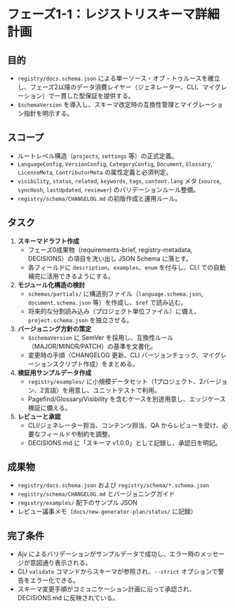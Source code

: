 # フェーズ1-1：レジストリスキーマ詳細計画

## 目的
- `registry/docs.schema.json` による単一ソース・オブ・トゥルースを確立し、フェーズ2以降のデータ消費レイヤー（ジェネレーター、CLI、マイグレーション）で一貫した型保証を提供する。
- `$schemaVersion` を導入し、スキーマ改定時の互換性管理とマイグレーション指針を明示する。

## スコープ
- ルートレベル構造（`projects`, `settings` 等）の正式定義。
- `LanguageConfig`, `VersionConfig`, `CategoryConfig`, `Document`, `Glossary`, `LicenseMeta`, `ContributorMeta` の属性定義と必須判定。
- `visibility`, `status`, `related`, `keywords`, `tags`, `content.lang` メタ (`source`, `syncHash`, `lastUpdated`, `reviewer`) のバリデーションルール整備。
- `registry/schema/CHANGELOG.md` の初版作成と運用ルール。

## タスク
1. **スキーマドラフト作成**  
   - フェーズ0成果物（requirements-brief, registry-metadata, DECISIONS）の項目を洗い出し JSON Schema に落とす。  
   - 各フィールドに `description`、`examples`、`enum` を付与し、CLI での自動補完に活用できるようにする。
2. **モジュール化構造の検討**  
   - `schemas/partials/` に構造別ファイル（`language.schema.json`, `document.schema.json` 等）を作成し、`$ref` で読み込む。  
   - 将来的な分割読み込み（プロジェクト単位ファイル）に備え、`project.schema.json` を独立させる。
3. **バージョニング方針の策定**  
   - `$schemaVersion` に SemVer を採用し、互換性ルール（MAJOR/MINOR/PATCH）の基準を文書化。  
   - 変更時の手順（CHANGELOG 更新、CLI バージョンチェック、マイグレーションスクリプト作成）をまとめる。
4. **検証用サンプルデータ作成**  
   - `registry/examples/` に小規模データセット（1プロジェクト、2バージョン、2言語）を用意し、ユニットテストで利用。  
   - Pagefind/Glossary/Visibility を含むケースを別途用意し、エッジケース検証に備える。
5. **レビューと承認**  
   - CLI/ジェネレーター担当、コンテンツ担当、QA からレビューを受け、必要なフィールドや制約を調整。  
   - DECISIONS.md に「スキーマ v1.0.0」として記録し、承認日を明記。

## 成果物
- `registry/docs.schema.json` および `registry/schema/*.schema.json`
- `registry/schema/CHANGELOG.md` とバージョニングガイド
- `registry/examples/` 配下のサンプル JSON
- レビュー議事メモ（`docs/new-generator-plan/status/` に記録）

## 完了条件
- Ajv によるバリデーションがサンプルデータで成功し、エラー時のメッセージが意図通り表示される。
- CLI `validate` コマンドからスキーマが参照され、`--strict` オプションで警告をエラー化できる。
- スキーマ変更手順がコミュニケーション計画に沿って承認され、DECISIONS.md に反映されている。
